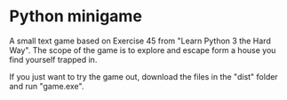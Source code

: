 # Python minigame
A small text game based on Exercise 45 from "Learn Python 3 the Hard Way".
The scope of the game is to explore and escape form a house you find yourself 
trapped in.

If you just want to try the game out, download the files in the "dist" folder
and run "game.exe".
